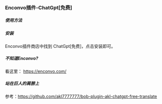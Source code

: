 ### Enconvo插件-ChatGpt[免费]


##### 使用方法



##### 安装

Enconvo插件商店中找到 ChatGpt[免费]，点击安装即可。



##### 不知道Enconvo?

看这里： https://enconvo.com/



##### 站在巨人的肩膀上

参考：https://github.com/akl7777777/bob-plugin-akl-chatgpt-free-translate

